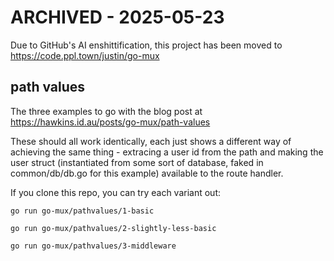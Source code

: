 # ARCHIVED - 2025-05-23

Due to GitHub's AI enshittification, this project has been moved to https://code.ppl.town/justin/go-mux

## path values

The three examples to go with the blog post at https://hawkins.id.au/posts/go-mux/path-values

These should all work identically, each just shows a different way of achieving
the same thing - extracing a user id from the path and making the user struct
(instantiated from some sort of database, faked in common/db/db.go for this
example) available to the route handler.

If you clone this repo, you can try each variant out:

    go run go-mux/pathvalues/1-basic

    go run go-mux/pathvalues/2-slightly-less-basic

    go run go-mux/pathvalues/3-middleware

    

